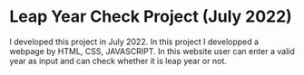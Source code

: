 # Leap Year Check Project (July 2022)

I developed this project in July 2022. In this project I developped a webpage by HTML, CSS, JAVASCRIPT. In this website user can enter a valid year as input and can check whether it is leap year or not.